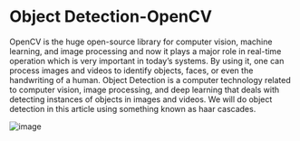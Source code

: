 # Object Detection-OpenCV
 OpenCV is the huge open-source library for computer vision, machine learning, and image processing and now it plays a major role in real-time operation which is very important in today’s systems. By using it, one can process images and videos to identify objects, faces, or even the handwriting of a human. Object Detection is a computer technology related to computer vision, image processing, and deep learning that deals with detecting instances of objects in images and videos. We will do object detection in this article using something known as haar cascades.

![image](https://user-images.githubusercontent.com/60054130/124584160-8b058e80-de71-11eb-880a-fe0b8448cef3.png)
